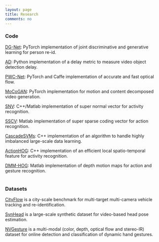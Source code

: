 ```yaml
---
layout: page
title: Research
comments: no
---
```

### Code    

[DG-Net](https://github.com/NVlabs/DG-Net): PyTorch implementation of joint discriminative and generative learning for person re-id.

[AD](https://github.com/RalphMao/VMetrics): Python implementation of a delay metric to measure video object detection delay.  

[PWC-Net](https://github.com/NVlabs/PWC-Net): PyTorch and Caffe implementation of accurate and fast optical flow.  

[MoCoGAN](https://github.com/sergeytulyakov/mocogan): PyTorch implementation for motion and content decomposed video generation.   

[SNV](https://github.com/xiaodongyang/SNV): C++/Matlab implementation of super normal vector for activity recognition.    

[SSCV](https://github.com/xiaodongyang/SSCV): Matlab implementation of super sparse coding vector for action recognition.    

[CascadeSVMs](https://github.com/xiaodongyang/CascadeSVMs): C++ implementation of an algorithm to handle highly imbalanced large-scale data learning.    

[ActionHOG](https://github.com/xiaodongyang/ActionHOG): C++ implementation of an efficient local spatio-temporal feature for activity recognition.    

[DMM-HOG](/code/dmm-hog): Matlab implementation of depth motion maps for action and gesture recognition.    
<br>

### Datasets

[CityFlow](https://www.aicitychallenge.org) is a city-scale benchmark for multi-target multi-camera vehicle tracking and re-identification. 

[SynHead](https://research.nvidia.com/publication/dynamic-facial-analysis-bayesian-filtering-recurrent-neural-networks) is a large-scale synthetic dataset for video-based head pose estimation.     

[NVGesture](https://research.nvidia.com/publication/online-detection-and-classification-dynamic-hand-gestures-recurrent-3d-convolutional) is a multi-modal (color, depth, optical flow and stereo-IR) dataset for online detection and classification of dynamic hand gestures.    

 
